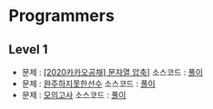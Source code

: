# Programmers

  
## Level 1
  * 문제 : [[2020카카오공채] 문자열 압축](https://programmers.co.kr/learn/courses/30/lessons/60057)] 소스코드 : 
    [풀이](https://github.com/DonghyunSung-MS/Algorithms_study/blob/master/Programmers/level1/compress_string_array.cpp)
  * 문제 : [완주하지못한선수](https://programmers.co.kr/learn/courses/30/lessons/42576) 소스코드 : 
    [풀이](https://github.com/DonghyunSung-MS/Algorithms_study/blob/master/Programmers/level1/%EC%99%84%EC%A3%BC%ED%95%98%EC%A7%80%EB%AA%BB%ED%95%9C%EC%84%A0%EC%88%98.cpp)
  * 문제 : [모의고사](https://programmers.co.kr/learn/courses/30/lessons/42840) 소스코드 : 
    [풀이](https://github.com/DonghyunSung-MS/Algorithms_study/blob/master/Programmers/level1/%EB%AA%A8%EC%9D%98%EA%B3%A0%EC%82%AC.cpp)

